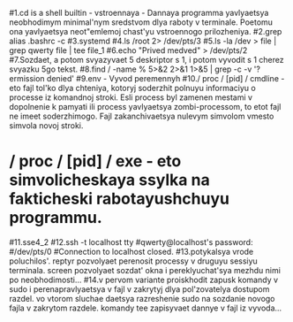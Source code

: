 #1.cd is a shell builtin - vstroennaya - Dannaya programma yavlyaetsya neobhodimym minimal'nym sredstvom dlya raboty v terminale. Poetomu ona yavlyaetsya neot"emlemoj chast'yu vstroennogo prilozheniya.
#2.grep alias .bashrc -c
#3.systemd
#4.ls /root 2> /dev/pts/3
#5.ls -la /dev > file | grep qwerty file | tee file_1
#6.echo "Prived medved" > /dev/pts/2
#7.Sozdaet, a potom svyazyvaet 5 deskriptor s 1, i potom vyvodit s 1 cherez svyazku 5go tekst.
#8.find / -name % 5>&2 2>&1 1>&5 | grep -c -v '?ermission denied'
#9.env - Vyvod peremennyh
#10./ proc / [pid] / cmdline - eto fajl tol'ko dlya chteniya, kotoryj soderzhit polnuyu informaciyu o processe iz komandnoj stroki. Esli process byl zamenen mestami v dopolnenie k pamyati ili process yavlyaetsya zombi-processom, to etot fajl ne imeet soderzhimogo. Fajl zakanchivaetsya nulevym simvolom vmesto simvola novoj stroki.
#   / proc / [pid] / exe - eto simvolicheskaya ssylka na fakticheski rabotayushchuyu programmu.
#11.sse4_2
#12.ssh -t localhost tty 
#qwerty@localhost's password: 
#/dev/pts/0
#Connection to localhost closed.
#13.potykalsya vrode poluchilos'. reptyr pozvolyaet perenosit processy v druguyu sessiyu terminala. screen pozvolyaet sozdat' okna i pereklyuchat'sya mezhdu nimi po neobhodimosti...
#14.v pervom variante proiskhodit zapusk komandy v sudo i perenapravlyaetsya v fajl v zakrytyj dlya pol'zovatelya dostupom razdel. vo vtorom sluchae daetsya razreshenie sudo na sozdanie novogo fajla v zakrytom razdele. komandy tee zapisyvaet dannye v fajl iz vyvoda...

